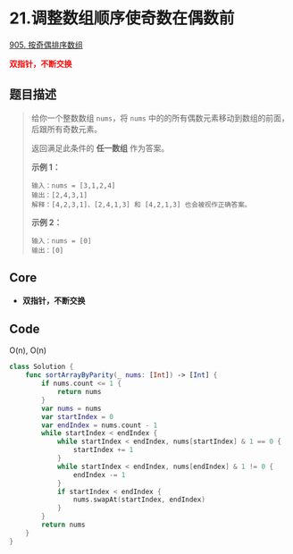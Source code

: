 # 21.调整数组顺序使奇数在偶数前

[905. 按奇偶排序数组](https://leetcode.cn/problems/sort-array-by-parity/)

**<font color=red>双指针，不断交换</font>**

## 题目描述

> 给你一个整数数组 `nums`，将 `nums` 中的的所有偶数元素移动到数组的前面，后跟所有奇数元素。
>
> 返回满足此条件的 **任一数组** 作为答案。
>
>  
>
> **示例 1：**
>
> ```
> 输入：nums = [3,1,2,4]
> 输出：[2,4,3,1]
> 解释：[4,2,3,1]、[2,4,1,3] 和 [4,2,1,3] 也会被视作正确答案。
> ```
>
> **示例 2：**
>
> ```
> 输入：nums = [0]
> 输出：[0]
> ```

## Core

- **双指针，不断交换**



## Code

O(n), O(n)

```swift
class Solution {
    func sortArrayByParity(_ nums: [Int]) -> [Int] {
        if nums.count <= 1 {
            return nums
        }
        var nums = nums
        var startIndex = 0
        var endIndex = nums.count - 1
        while startIndex < endIndex {
            while startIndex < endIndex, nums[startIndex] & 1 == 0 {
                startIndex += 1
            } 
            while startIndex < endIndex, nums[endIndex] & 1 != 0 {
                endIndex -= 1
            }
            if startIndex < endIndex {
                nums.swapAt(startIndex, endIndex)
            }
        }
        return nums
    }
}
```

